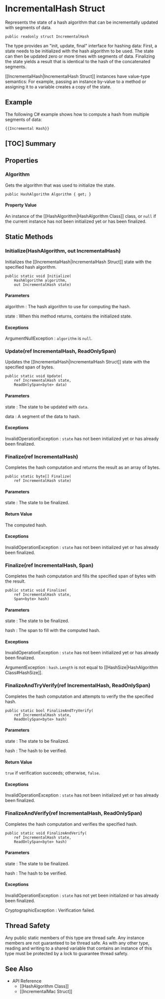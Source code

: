 # IncrementalHash Struct

Represents the state of a hash algorithm that can be incrementally updated with
segments of data.

    public readonly struct IncrementalHash

The type provides an "init, update, final" interface for hashing data: First, a
state needs to be initialized with the hash algorithm to be used. The state can
then be updated zero or more times with segments of data. Finalizing the state
yields a result that is identical to the hash of the concatenated segments.

[[IncrementalHash|IncrementalHash Struct]] instances have value-type semantics:
For example, passing an instance by-value to a method or assigning it to a
variable creates a copy of the state.


## Example

The following C# example shows how to compute a hash from multiple segments of
data:

    {{Incremental Hash}}


## [TOC] Summary


## Properties


### Algorithm

Gets the algorithm that was used to initialize the state.

    public HashAlgorithm Algorithm { get; }

#### Property Value

An instance of the [[HashAlgorithm|HashAlgorithm Class]] class, or `null` if the
current instance has not been initialized yet or has been finalized.


## Static Methods


### Initialize(HashAlgorithm, out IncrementalHash)

Initializes the [[IncrementalHash|IncrementalHash Struct]] state with the
specified hash algorithm.

    public static void Initialize(
        HashAlgorithm algorithm,
        out IncrementalHash state)

#### Parameters

algorithm
: The hash algorithm to use for computing the hash.

state
: When this method returns, contains the initialized state.

#### Exceptions

ArgumentNullException
: `algorithm` is `null`.


### Update(ref IncrementalHash, ReadOnlySpan<byte>)

Updates the [[IncrementalHash|IncrementalHash Struct]] state with the specified
span of bytes.

    public static void Update(
        ref IncrementalHash state,
        ReadOnlySpan<byte> data)

#### Parameters

state
: The state to be updated with `data`.

data
: A segment of the data to hash.

#### Exceptions

InvalidOperationException
: `state` has not been initialized yet or has already been finalized.


### Finalize(ref IncrementalHash)

Completes the hash computation and returns the result as an array of bytes.

    public static byte[] Finalize(
        ref IncrementalHash state)

#### Parameters

state
: The state to be finalized.

#### Return Value

The computed hash.

#### Exceptions

InvalidOperationException
: `state` has not been initialized yet or has already been finalized.


### Finalize(ref IncrementalHash, Span<byte>)

Completes the hash computation and fills the specified span of bytes with the
result.

    public static void Finalize(
        ref IncrementalHash state,
        Span<byte> hash)

#### Parameters

state
: The state to be finalized.

hash
: The span to fill with the computed hash.

#### Exceptions

InvalidOperationException
: `state` has not been initialized yet or has already been finalized.

ArgumentException
: `hash.Length` is not equal to [[HashSize|HashAlgorithm Class#HashSize]].


### FinalizeAndTryVerify(ref IncrementalHash, ReadOnlySpan<byte>)

Completes the hash computation and attempts to verify the the specified hash.

    public static bool FinalizeAndTryVerify(
        ref IncrementalHash state,
        ReadOnlySpan<byte> hash)

#### Parameters

state
: The state to be finalized.

hash
: The hash to be verified.

#### Return Value

`true` if verification succeeds; otherwise, `false`.

#### Exceptions

InvalidOperationException
: `state` has not been initialized yet or has already been finalized.


### FinalizeAndVerify(ref IncrementalHash, ReadOnlySpan<byte>)

Completes the hash computation and verifies the specified hash.

    public static void FinalizeAndVerify(
        ref IncrementalHash state,
        ReadOnlySpan<byte> hash)

#### Parameters

state
: The state to be finalized.

hash
: The hash to be verified.

#### Exceptions

InvalidOperationException
: `state` has not yet been initialized or has already been finalized.

CryptographicException
: Verification failed.


## Thread Safety

Any public static members of this type are thread safe. Any instance members are
not guaranteed to be thread safe. As with any other type, reading and writing to
a shared variable that contains an instance of this type must be protected by a
lock to guarantee thread safety.


## See Also

* API Reference
    * [[HashAlgorithm Class]]
    * [[IncrementalMac Struct]]
